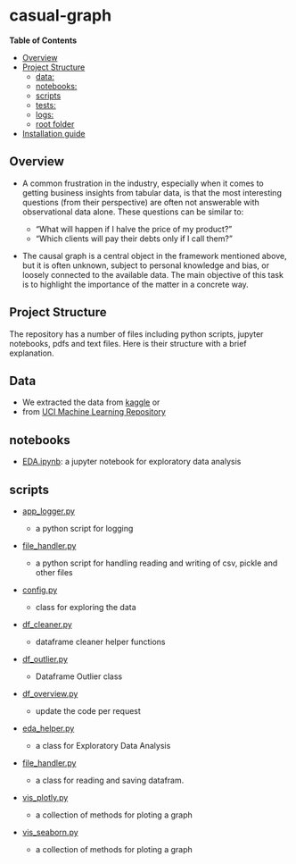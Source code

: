 # casual-graph
**Table of Contents**

  - [Overview](#overview)
  - [Project Structure](#project-structure)
    - [data:](#data)
    - [notebooks:](#notebooks)
    - [scripts](#scripts)
    - [tests:](#tests)
    - [logs:](#logs)
    - [root folder](#root-folder)
  - [Installation guide](#installation-guide)

## Overview
- A common frustration in the industry, especially when it comes to getting business insights from tabular data, is that the most interesting questions (from their perspective) are often not answerable with observational data alone. These questions can be similar to:
    - “What will happen if I halve the price of my product?”
    - “Which clients will pay their debts only if I call them?”

- The causal graph is a central object in the framework mentioned above, but it
is often unknown, subject to personal knowledge and bias, or loosely
connected to the available data. The main objective of this task is to
highlight the importance of the matter in a concrete way.

## Project Structure
The repository has a number of files including python scripts, jupyter notebooks, pdfs and text files. Here is their structure with a brief explanation.

## Data
- We extracted the data from [kaggle](https://www.kaggle.com/uciml/breast-cancer-wisconsin-data) or
- from [UCI Machine Learning Repository](https://archive-beta.ics.uci.edu/ml/datasets?name=breast)
## notebooks
- [EDA.ipynb](https://github.com/10-Academy-quad-squad/casual-graph/blob/dev-abreham/notebooks/1.%20EDA.ipynb): a jupyter notebook for exploratory data analysis
## scripts
- [app_logger.py](https://github.com/10-Academy-quad-squad/casual-graph/blob/dev-abreham/scripts/app_logger.py)
    - a python script for logging
- [file_handler.py](https://github.com/10-Academy-quad-squad/casual-graph/blob/dev-abreham/scripts/file_handler.py)

    - a python script for handling reading and writing of csv, pickle and other files
- [config.py](https://github.com/10-Academy-quad-squad/casual-graph/blob/dev-abreham/scripts/config.py)
    - class for exploring the data
- [df_cleaner.py](https://github.com/10-Academy-quad-squad/casual-graph/blob/dev-abreham/scripts/df_cleaner.py)
    - dataframe cleaner helper functions
- [df_outlier.py](https://github.com/10-Academy-quad-squad/casual-graph/blob/dev-abreham/scripts/df_outlier.py)
    - Dataframe Outlier class
- [df_overview.py](https://github.com/10-Academy-quad-squad/casual-graph/blob/dev-abreham/scripts/df_overview.py)
    - update the code per request
- [eda_helper.py](https://github.com/10-Academy-quad-squad/casual-graph/blob/dev-abreham/scripts/eda_helper.py) 
    - a class for Exploratory Data Analysis
- [file_handler.py](https://github.com/10-Academy-quad-squad/casual-graph/blob/dev-abreham/scripts/file_handler.py)
    - a class for reading and saving datafram.
- [vis_plotly.py](https://github.com/10-Academy-quad-squad/casual-graph/blob/dev-abreham/scripts/vis_plotly.py)
    - a collection of methods for ploting a graph
- [vis_seaborn.py](https://github.com/10-Academy-quad-squad/casual-graph/blob/dev-abreham/scripts/vis_seaborn.py)
    - a collection of methods for ploting a graph
    




